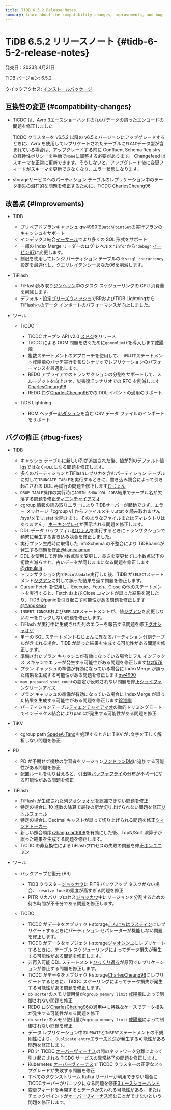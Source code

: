 ```yaml
---
title: TiDB 6.5.2 Release Notes
summary: Learn about the compatibility changes, improvements, and bug fixes in TiDB 6.5.2.
---
```


# TiDB 6.5.2 リリースノート {#tidb-6-5-2-release-notes}

発売日：2023年4月21日

TiDB バージョン: 6.5.2

クイックアクセス: [インストールパッケージ](https://www.pingcap.com/download/?version=v6.5.2#version-list)

## 互換性の変更 {#compatibility-changes}

-   TiCDC は、Avro [3エースショーハンド](https://github.com/3AceShowHand)の`FLOAT`データの誤ったエンコードの問題を修正しました

    TiCDC クラスターを v6.5.2 以降の v6.5.x バージョンにアップグレードするときに、Avro を使用してレプリケートされたテーブルに`FLOAT`データ型が含まれている場合は、アップグレードする前に Confluent Schema Registry の互換性ポリシーを手動で`None`に調整する必要があります。 Changefeed はスキーマを正常に更新できます。そうしないと、アップグレード後に変更フィードがスキーマを更新できなくなり、エラー状態になります。

-   storageサービスへのパーティション テーブルのレプリケーション中のデータ損失の潜在的な問題を修正するために、TiCDC [CharlesCheung96](https://github.com/CharlesCheung96)

## 改善点 {#improvements}

-   TiDB

    -   プリペアドプランキャッシュ [qw4990](https://github.com/qw4990)で`BatchPointGet`の実行プランのキャッシュをサポート
    -   インデックス結合[イーサール](https://github.com/Yisaer)でより多くの SQL 形式をサポート
    -   一部の Index Merge リーダーのログ レベルを`"info"`から`"debug"` [イービン87](https://github.com/yibin87)に変更します。
    -   制限を使用してレンジ パーティション テーブルの`distsql_concurrency`設定を最適化し、クエリレイテンシー[あなた06](https://github.com/you06)を削減します。

-   TiFlash

    -   TiFlash読み取り[ジンヘリン](https://github.com/JinheLin)中のタスク スケジューリングの CPU 消費量を削減します。
    -   デフォルト設定[ブリーズウィッシュ](https://github.com/breezewish)でBRおよびTiDB LightningからTiFlashへのデータ インポートのパフォーマンスが向上しました。

-   ツール

    -   TiCDC

        -   TiCDC オープン API v2.0 [スドジ](https://github.com/sdojjy)をリリース
        -   TiCDC による OOM 問題を防ぐために`gomemlimit`を導入します[咸陽飛](https://github.com/amyangfei)
        -   複数ステートメントのアプローチを使用して、 `UPDATE`ステートメント[咸陽飛](https://github.com/amyangfei)のバッチ実行を含むシナリオでレプリケーションのパフォーマンスを最適化します。
        -   REDO アプライアでのトランザクションの分割をサポートして、スループットを向上させ、災害復旧シナリオでの RTO を削減します[CharlesCheung96](https://github.com/CharlesCheung96)
        -   REDO ログ[CharlesCheung96](https://github.com/CharlesCheung96)での DDL イベントの適用のサポート

    -   TiDB Lightning

        -   BOM ヘッダー[dsダシュン](https://github.com/dsdashun)を含む CSV データ ファイルのインポートをサポート

## バグの修正 {#bug-fixes}

-   TiDB
    -   キャッシュ テーブルに新しい列が追加された後、値が列のデフォルト値[lqs](https://github.com/lqs)ではなく`NULL`になる問題を修正します。
    -   多くのパーティションとTiFlashレプリカを含むパーティション テーブルに対して`TRUNCATE TABLE`を実行するときに、書き込み競合によって引き起こされる DDL 再試行の問題を修正します[むじょん](https://github.com/mjonss)
    -   `DROP TABLE`操作の実行時に`ADMIN SHOW DDL JOBS`結果でテーブル名が欠落する問題を修正[ティエンチャイアマオ](https://github.com/tiancaiamao)
    -   cgroup 情報の読み取りエラーにより TiDBサーバーが起動できず、エラー メッセージ「cgroup v1 からファイルメモリ.stat を読み取れません: /sys/メモリ.stat を開きます。そのようなファイルまたはディレクトリはありません」 [ホーキングレイ](https://github.com/hawkingrei)が表示される問題を修正します。
    -   DDL データ バックフィル[むじょん](https://github.com/mjonss)を実行するときにトランザクションで頻繁に発生する書き込み競合を修正しました。
    -   実行プラン生成時に取得した InfoSchema の不整合により TiDBpanicが発生する問題を修正[@tiancaiamao](https://github.com/tiancaiamao)
    -   DDL を使用して浮動小数点型を変更し、長さを変更せずに小数点以下の桁数を減らすと、古いデータが同じままになる問題を修正します[@zimulala](https://github.com/zimulala)
    -   トランザクション内で`PointUpdate`実行した後、TiDB が`SELECT`ステートメント[ジグアン](https://github.com/zyguan)に対して誤った結果を返す問題を修正します。
    -   Cursor Fetch を使用し、Execute、Fetch、Close の他のステートメントを実行すると、Fetch および Close コマンドが誤った結果を返したり、TiDB がpanicを引き起こす可能性がある問題を修正します[@YangKeao](https://github.com/YangKeao)
    -   `INSERT IGNORE`および`REPLACE`ステートメントが、値[ジグアン](https://github.com/zyguan)を変更しないキーをロックしない問題を修正します。
    -   TiFlash が実行中に生成された列のエラーを報告する問題を修正[グオシャオゲ](https://github.com/guo-shaoge)
    -   単一の SQL ステートメント[むじょん](https://github.com/mjonss)に異なるパーティション分割テーブルが含まれる場合、TiDB が誤った結果を生成する可能性がある問題を修正します。
    -   準備されたプラン キャッシュが有効になっている場合にフル インデックス スキャンでエラーが発生する可能性がある問題を修正します[fzzf678](https://github.com/fzzf678)
    -   プラン キャッシュの準備が有効になっている場合に IndexMerge が誤った結果を生成する可能性がある問題を修正します[qw4990](https://github.com/qw4990)
    -   `max_prepared_stmt_count`の設定が反映されない問題を修正[シュイファングリーンアイズ](https://github.com/xuyifangreeneyes)
    -   プラン キャッシュの準備が有効になっている場合に IndexMerge が誤った結果を生成する可能性がある問題を修正します[徐淮嶼](https://github.com/XuHuaiyu)
    -   パーティションテーブル[ティエンチャイアマオ](https://github.com/tiancaiamao)の動的トリミングモードでインデックス結合によりpanicが発生する可能性がある問題を修正

-   TiKV

    -   cgroup path [SpadeA-Tang](https://github.com/SpadeA-Tang)を処理するときに TiKV が`:`文字を正しく解析しない問題を修正

-   PD

    -   PD が予期せず複数の学習者をリージョン[フンドゥンDM](https://github.com/HunDunDM)に追加する可能性がある問題を修正
    -   配置ルールを切り替えると、引出線[バッファフライ](https://github.com/bufferflies)の分布が不均一になる可能性がある問題を修正

-   TiFlash

    -   TiFlash が生成された列[グオシャオゲ](https://github.com/guo-shaoge)を認識できない問題を修正
    -   特定の場合に 10 進数の除算で最後の桁が切り上げられない問題を修正[リトルフォール](https://github.com/LittleFall)
    -   特定の場合に Decimal キャストが誤って切り上げられる問題を修正[ウィンドトーカー](https://github.com/windtalker)
    -   新しい照合順序[xzhangxian1008](https://github.com/xzhangxian1008)を有効にした後、TopN/Sort 演算子が誤った結果を生成する問題を修正します。
    -   TiCDC の非互換性によるTiFlashプロセスの失敗の問題を修正[ホンユニャン](https://github.com/hongyunyan)

-   ツール

    -   バックアップと復元 (BR)

        -   TiDB クラスター[ジョッカウ](https://github.com/joccau)に PITR バックアップ タスクがない場合、 `resolve lock`の頻度が高すぎる問題を修正
        -   PITR リカバリ プロセス[ジョッカウ](https://github.com/joccau)中にリージョンを分割するための待ち時間が不十分である問題を修正します。

    -   TiCDC

        -   TiCDC がデータをオブジェクトstorage[こんにちはラスティン](https://github.com/hi-rustin)にレプリケートするときにパーティション セパレーターが機能しない問題を修正します。
        -   TiCDC がデータをオブジェクトstorage[ジャオシンユ](https://github.com/zhaoxinyu)にレプリケートするときに、テーブル スケジューリングによってデータ損失が発生する可能性がある問題を修正します。
        -   非再入可能 DDL ステートメント[ひっくり返る](https://github.com/hicqu)が原因でレプリケーションが停止する問題を修正します。
        -   TiCDC がデータをオブジェクトstorage[CharlesCheung96](https://github.com/CharlesCheung96)にレプリケートするときに、TiCDC スケーリングによってデータ損失が発生する可能性がある問題を修正します。
        -   `db sorter`のメモリ使用量が`cgroup memory limit` [咸陽飛](https://github.com/amyangfei)によって制御されない問題を修正
        -   REDO ログ[CharlesCheung96](https://github.com/CharlesCheung96)の適用中に特殊なケースでデータ損失が発生する可能性がある問題を修正
        -   `db sorter`のメモリ使用量が`cgroup memory limit` [咸陽飛](https://github.com/amyangfei)によって制御されない問題を修正
        -   データ レプリケーション中の`UPDATE`と`INSERT`ステートメントの不規則性により、 `Duplicate entry`エラー[スドジ](https://github.com/sojjy)が発生する可能性がある問題を修正します。
        -   PD と TiCDC [オーバーヴィーナス](https://github.com/overvenus)の間のネットワーク分離によって引き起こされる TiCDC サービスの異常終了の問題を修正します。
        -   Kubernetes [オーバーヴィーナス](https://github.com/overvenus)で TiCDC クラスターの正常なアップグレードが失敗する問題を修正
        -   すべてのダウンストリーム Kafka サーバーが利用できない場合に TiCDCサーバーがパニックになる問題を修正[3エースショーハンド](https://github.com/3AceShowHand)
        -   変更フィードを再開するとデータが失われる可能性がある、またはチェックポイントが[オーバーヴィーナス](https://github.com/overvenus)進むことができないという問題を修正します。
